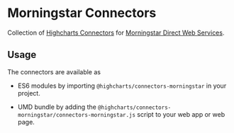 Morningstar Connectors
======================

Collection of [Highcharts Connectors] for [Morningstar Direct Web Services].



Usage
-----

The connectors are available as

* ES6 modules by importing `@highcharts/connectors-morningstar` in your project.

* UMD bundle by adding the
  `@highcharts/connectors-morningstar/connectors-morningstar.js` script to your
  web app or web page.



<!-- Link References -->

[Highcharts connectors]: https://highcharts.com/connectors/

[Morningstar Direct Web Services]: https://developer.morningstar.com/direct-web-services/
